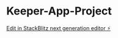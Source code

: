 # Keeper-App-Project

[Edit in StackBlitz next generation editor ⚡️](https://stackblitz.com/~/github.com/LingjieKevinZeng/Keeper-App-Project)